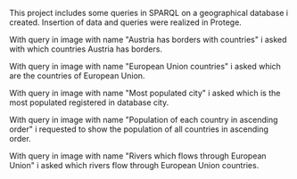 This project includes some queries in SPARQL on a geographical database i created. Insertion of data and queries were realized in Protege.

With query in image with name "Austria has borders with countries" i asked with which countries Austria has borders.

With query in image with name "European Union countries" i asked which are the countries of European Union.

With query in image with name "Most populated city" i asked which is the most populated registered in database city.

With query in image with name "Population of each country in ascending order" i requested to show the population of all countries in ascending order.

With query in image with name "Rivers which flows through European Union" i asked which rivers flow through European Union countries.
